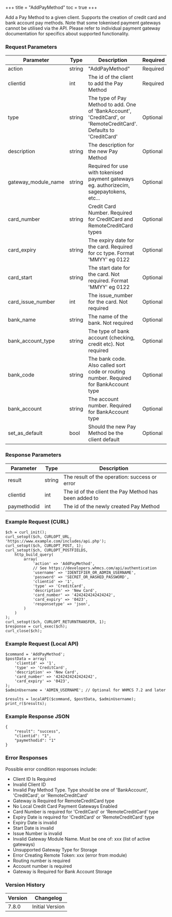 +++
title = "AddPayMethod"
toc = true
+++

Add a Pay Method to a given client. Supports the creation of credit card and bank account pay methods. Note that some tokenised payment gateways cannot be utilised via the API. Please refer to individual payment gateway documentation for specifics about supported functionality.

### Request Parameters

| Parameter | Type | Description | Required |
| --------- | ---- | ----------- | -------- |
| action | string | "AddPayMethod" | Required |
| clientid | int | The id of the client to add the Pay Method | Required |
| type | string | The type of Pay Method to add. One of 'BankAccount', 'CreditCard', or 'RemoteCreditCard'. Defaults to 'CreditCard' | Optional |
| description | string | The description for the new Pay Method | Optional |
| gateway_module_name | string | Required for use with tokenised payment gateways eg. authorizecim, sagepaytokens, etc... | Optional |
| card_number | string | Credit Card Number. Required for CreditCard and RemoteCreditCard types | Optional |
| card_expiry | string | The expiry date for the card. Required for cc type. Format 'MMYY' eg 0122 | Optional |
| card_start | string | The start date for the card. Not required. Format 'MMYY' eg 0122 | Optional |
| card_issue_number | int | The issue_number for the card. Not required | Optional |
| bank_name | string | The name of the bank. Not required | Optional |
| bank_account_type | string | The type of bank account (checking, credit etc). Not required | Optional |
| bank_code | string | The bank code. Also called sort code or routing number. Required for BankAccount type | Optional |
| bank_account | string | The account number. Required for BankAccount type | Optional |
| set_as_default | bool | Should the new Pay Method be the client default | Optional |

### Response Parameters

| Parameter | Type | Description |
| --------- | ---- | ----------- |
| result | string | The result of the operation: success or error |
| clientid | int | The id of the client the Pay Method has been added to |
| paymethodid | int | The id of the newly created Pay Method |


### Example Request (CURL)

```
$ch = curl_init();
curl_setopt($ch, CURLOPT_URL, 'https://www.example.com/includes/api.php');
curl_setopt($ch, CURLOPT_POST, 1);
curl_setopt($ch, CURLOPT_POSTFIELDS,
    http_build_query(
        array(
            'action' => 'AddPayMethod',
            // See https://developers.whmcs.com/api/authentication
            'username' => 'IDENTIFIER_OR_ADMIN_USERNAME',
            'password' => 'SECRET_OR_HASHED_PASSWORD',
            'clientid' => '1',
            'type' => 'CreditCard',
            'description' => 'New Card',
            'card_number' => '4242424242424242',
            'card_expiry' => '0423',
            'responsetype' => 'json',
        )
    )
);
curl_setopt($ch, CURLOPT_RETURNTRANSFER, 1);
$response = curl_exec($ch);
curl_close($ch);
```


### Example Request (Local API)

```
$command = 'AddPayMethod';
$postData = array(
    'clientid' => '1',
    'type' => 'CreditCard',
    'description' => 'New Card',
    'card_number' => '4242424242424242',
    'card_expiry' => '0423',
);
$adminUsername = 'ADMIN_USERNAME'; // Optional for WHMCS 7.2 and later

$results = localAPI($command, $postData, $adminUsername);
print_r($results);
```


### Example Response JSON

```
{
    "result": "success",
    "clientid": "1",
    "paymethodid": "1"
}
```


### Error Responses

Possible error condition responses include:

* Client ID Is Required
* Invalid Client ID
* Invalid Pay Method Type. Type should be one of 'BankAccount', 'CreditCard', or 'RemoteCreditCard'
* Gateway is Required for RemoteCreditCard type
* No Local Credit Card Payment Gateways Enabled
* Card Number is required for 'CreditCard' or 'RemoteCreditCard' type
* Expiry Date is required for 'CreditCard' or 'RemoteCreditCard' type
* Expiry Date is invalid
* Start Date is invalid
* Issue Number is invalid
* Invalid Gateway Module Name. Must be one of: xxx (list of active gateways)
* Unsupported Gateway Type for Storage
* Error Creating Remote Token: xxx (error from module)
* Routing number is required
* Account number is required
* Gateway is Required for Bank Account Storage


### Version History

| Version | Changelog |
| ------- | --------- |
| 7.8.0 | Initial Version |
